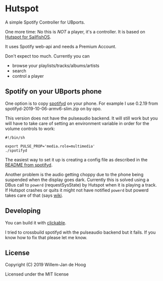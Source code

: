 # Hutspot

A simple Spotify Controller for UBports.

One more time: No this is *NOT* a player, it's a controller. It is based on [Hutspot for SailfishOS](https://github.com/sailfish-spotify/hutspot).

It uses Spotify web-api and needs a Premium Account.

Don't expect too much. Currently you can 

  * browse your playlists/tracks/albums/artists
  * search
  * control a player
 

## Spotify on your UBports phone
One option is to copy [spotifyd](https://github.com/Spotifyd/spotifyd/releases) on your phone. For example I use 0.2.19 from  spotifyd-2019-10-06-armv6-slim.zip on by opo. 

This version does not have the pulseaudio backend. It will still work but you will have to take care of setting an environment variable in order for the volume controls to work:

```
#!/bin/sh

export PULSE_PROP='media.role=multimedia'
./spotifyd
```

The easiest way to set it up is creating a config file as described in the [README from spotifyd](https://github.com/Spotifyd/spotifyd).


Another problem is the audio getting choppy due to the phone being suspended when the display goes dark. Currently this is solved using a DBus call to `powerd` (requestSysState) by Hutspot when it is playing a track. If Hutspot crashes or quits it might not have notified `powerd` but powerd takes care of that (says [wiki](https://wiki.ubuntu.com/powerd).


## Developing
You can build it with [clickable](http://clickable.bhdouglass.com/en/latest/).

I tried to crossbuild spotifyd with the pulseaudio backend but it fails. If you know how to fix that please let me know.

## License

Copyright (C) 2019  Willem-Jan de Hoog

Licensed under the MIT license
